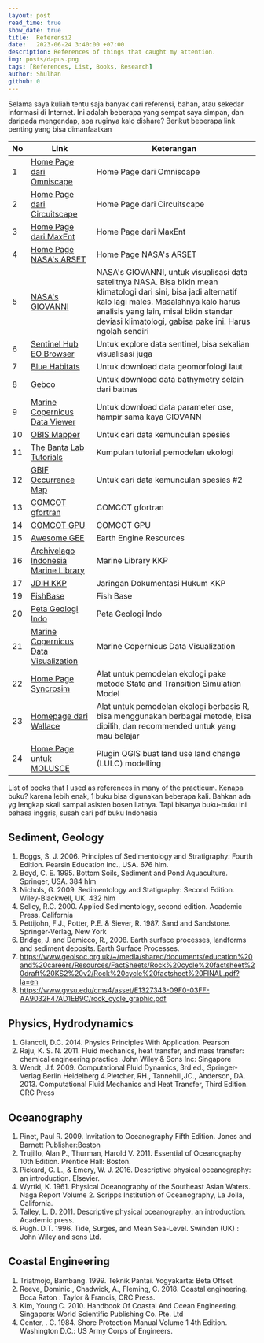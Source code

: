 ```yaml
---
layout: post
read_time: true
show_date: true
title:  Referensi2
date:   2023-06-24 3:40:00 +07:00
description: References of things that caught my attention.
img: posts/dapus.png 
tags: [References, List, Books, Research]
author: Shulhan
github: 0
---
```



Selama saya kuliah tentu saja banyak cari referensi, bahan, atau sekedar informasi di Internet. 
Ini adalah beberapa yang sempat saya simpan, dan daripada mengendap, apa ruginya kalo dishare?
Berikut beberapa link penting yang bisa dimanfaatkan



| No  | Link                                                           | Keterangan                                                             |
| --- | -------------------------------------------------------------- | ---------------------------------------------------------------------- |
| 1   | [Home Page dari Omniscape](https://docs.circuitscape.org/Omniscape.jl/stable/)              | Home Page dari Omniscape                                     |
| 2   | [Home Page dari Circuitscape](https://circuitscape.org/)                    | Home Page dari Circuitscape                                             |
| 3   | [Home Page dari MaxEnt](https://biodiversityinformatics.amnh.org/open_source/maxent/)          | Home Page dari MaxEnt                                        |
| 4   | [Home Page NASA's ARSET](https://appliedsciences.nasa.gov/what-we-do/capacity-building/arset) | Home Page NASA's ARSET                                        |
| 5   | [NASA's GIOVANNI](https://giovanni.gsfc.nasa.gov/giovanni/)                             | NASA's GIOVANNI, untuk visualisasi data satelitnya NASA. Bisa bikin mean klimatologi dari sini, bisa jadi alternatif kalo lagi males. Masalahnya kalo harus analisis yang lain, misal bikin standar deviasi klimatologi, gabisa pake ini. Harus ngolah sendiri |
| 6   | [Sentinel Hub EO Browser](https://apps.sentinel-hub.com/eo-browser/)                   | Untuk explore data sentinel, bisa sekalian visualisasi juga          |
| 7   | [Blue Habitats](https://bluehabitats.org/)                                 | Untuk download data geomorfologi laut                                     |
| 8   | [Gebco](https://download.gebco.net/)                                      | Untuk download data bathymetry selain dari batnas                         |
| 9   | [Marine Copernicus Data Viewer](https://data.marine.copernicus.eu/viewer/expert?)              | Untuk download data parameter ose, hampir sama kaya GIOVANN  |
| 10  | [OBIS Mapper](https://mapper.obis.org/)                                 | Untuk cari data kemunculan spesies                                        |
| 11  | [The Banta Lab Tutorials](https://sites.google.com/site/thebantalab/tutorials?pli=1)     | Kumpulan tutorial pemodelan ekologi                                |
| 12  | [GBIF Occurrence Map](https://www.gbif.org/occurrence/map)                        | Untuk cari data kemunculan spesies #2                                     |
| 13  | [COMCOT gfortran](https://github.com/AndybnACT/comcot-gfortran)             | COMCOT gfortran                                                         |
| 14  | [COMCOT GPU](https://github.com/AndybnACT/GPU-comcot)                     | COMCOT GPU                                                              |
| 15  | [Awesome GEE](https://github.com/giswqs/Awesome-GEE)                          | Earth Engine Resources                                                   |
| 16  | [Archivelago Indonesia Marine Library](http://kkp.go.id/)                      | Marine Library KKP                                                       |
| 17  | [JDIH KKP]([https://kkp.go.id/jdih/](https://jdih.kkp.go.id/index.php))          | Jaringan Dokumentasi Hukum KKP                                            |
| 19  | [FishBase](https://www.fishbase.de/)                                 | Fish Base                                                                |
| 20  | [Peta Geologi Indo](https://geoportal.esdm.go.id)                                                       | Peta Geologi Indo                     |
| 21 | [Marine Copernicus Data Visualization](https://help.marine.copernicus.eu/en/articles/4792430-how-to-open-and-visualize-netcdf-files) | Marine Copernicus Data Visualization                                                                                        |
| 22 | [Home Page Syncrosim](https://syncrosim.com/)     | Alat untuk pemodelan ekologi pake metode State and Transition Simulation Model            |
| 23 | [Homepage dari Wallace](https://wallaceecomod.github.io/)    | Alat untuk pemodelan ekologi berbasis R, bisa menggunakan berbagai metode, bisa dipilih, dan recommended untuk yang mau belajar |
| 24 | [Home Page untuk MOLUSCE](https://github.com/nextgis/qgis_molusce)                             | Plugin QGIS buat land use land change (LULC) modelling     |




List of books that I used as references in many of the practicum. Kenapa buku? karena lebih enak, 1 buku bisa digunakan beberapa kali. Bahkan ada yg lengkap skali sampai asisten bosen liatnya. Tapi bisanya buku-buku ini bahasa inggris, susah cari pdf buku Indonesia

## Sediment, Geology
1. Boggs, S. J. 2006. Principles of Sedimentology and Stratigraphy: Fourth Edition. Pearsin Education Inc., USA. 676 hlm. 
2. Boyd, C. E. 1995. Bottom Soils, Sediment and Pond Aquaculture. Springer, USA. 384 hlm
3. Nichols, G. 2009. Sedimentology and Statigraphy: Second Edition. Wiley-Blackwell, UK. 432 hlm
4. Selley, R.C. 2000. Applied Sedimentology, second edition. Academic Press. California
5. Pettijohn, F.J., Potter, P.E. & Siever, R. 1987. Sand and Sandstone. Springer-Verlag, New York
6. Bridge, J. and Demicco, R., 2008. Earth surface processes, landforms and sediment deposits. Earth Surface Processes.
7. https://www.geolsoc.org.uk/~/media/shared/documents/education%20and%20careers/Resources/FactSheets/Rock%20cycle%20factsheet%20draft%20KS2%20v2/Rock%20cycle%20factsheet%20FINAL.pdf?la=en
8. https://www.gvsu.edu/cms4/asset/E1327343-09F0-03FF-AA9032F47AD1EB9C/rock_cycle_graphic.pdf
	
	
	
	
## Physics, Hydrodynamics
1. Giancoli, D.C. 2014. Physics Principles With Application. Pearson 
2. Raju, K. S. N. 2011. Fluid mechanics, heat transfer, and mass transfer: chemical engineering practice. John Wiley & Sons Inc: Singapore 
3. Wendt, J.f. 2009. Computational Fluid Dynamics, 3rd ed., Springer-Verlag Berlin Heidelberg
4.Pletcher, RH., Tannehill,JC., Anderson, DA. 2013. Computational Fluid Mechanics and Heat Transfer, Third Edition. CRC Press
	
	
	
	
	
	
## Oceanography
1. Pinet, Paul R. 2009. Invitation to Oceanography Fifth Edition. Jones and Barnett Publisher:Boston
2. Trujillo, Alan P., Thurman, Harold V. 2011. Essential of Oceanography 10th Edition. Prentice Hall: Boston.
3. Pickard, G. L., & Emery, W. J. 2016. Descriptive physical oceanography: an introduction. Elsevier.
4. Wyrtki, K. 1961. Physical Oceanography of the Southeast Asian Waters. Naga Report Volume 2.  Scripps Institution of Oceanography, La Jolla, California. 
5. Talley, L. D. 2011. Descriptive physical oceanography: an introduction. Academic press.
6. Pugh. D.T. 1996. Tide, Surges, and Mean Sea-Level. Swinden (UK) : John Wiley and sons Ltd.
	
	
	
	
	
## Coastal Engineering
1. Triatmojo, Bambang. 1999. Teknik Pantai. Yogyakarta: Beta Offset
2. Reeve, Dominic., Chadwick, A., Fleming, C. 2018. Coastal engineering. Boca Raton : Taylor & Francis, CRC Press.
3. Kim, Young C. 2010. Handbook Of Coastal And Ocean Engineering. Singapore: World Scientific Publishing Co. Pte. Ltd
4. Center, . C. 1984. Shore Protection Manual Volume 1 4th Edition. Washington D.C.: US Army Corps of Engineers.

